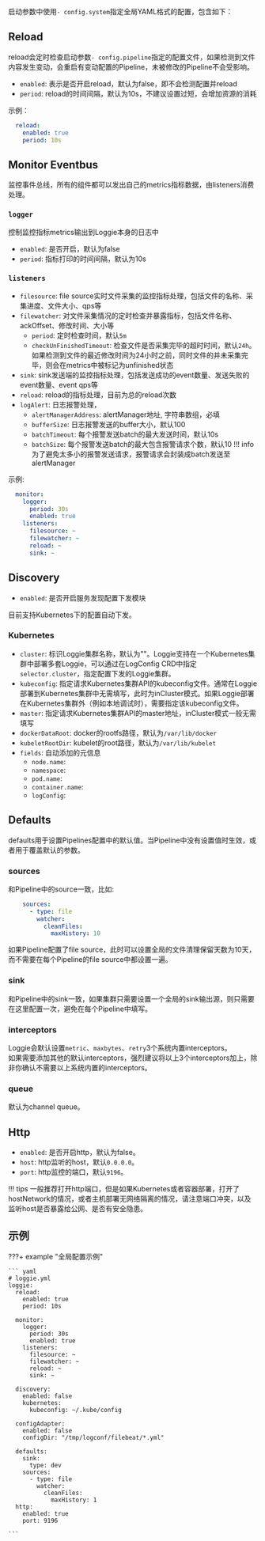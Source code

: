 启动参数中使用`- config.system`指定全局YAML格式的配置，包含如下：

## Reload
reload会定时检查启动参数`- config.pipeline`指定的配置文件，如果检测到文件内容发生变动，会重启有变动配置的Pipeline，未被修改的Pipeline不会受影响。

- `enabled`: 表示是否开启reload，默认为false，即不会检测配置并reload
- `period`: reload的时间间隔，默认为10s，不建议设置过短，会增加资源的消耗

示例：  
```yaml
  reload:
    enabled: true
    period: 10s
```


## Monitor Eventbus
监控事件总线，所有的组件都可以发出自己的metrics指标数据，由listeners消费处理。

### `logger` 
控制监控指标metrics输出到Loggie本身的日志中
  - `enabled`: 是否开启，默认为false
  - `period`: 指标打印的时间间隔，默认为10s

### `listeners`  
  - `filesource`: file source实时文件采集的监控指标处理，包括文件的名称、采集进度、文件大小、qps等
  - `filewatcher`: 对文件采集情况的定时检查并暴露指标，包括文件名称、ackOffset、修改时间、大小等
    - `period`: 定时检查时间，默认`5m`
    - `checkUnFinishedTimeout`: 检查文件是否采集完毕的超时时间，默认`24h`。如果检测到文件的最近修改时间为24小时之前，同时文件的并未采集完毕，则会在metrics中被标记为unfinished状态
  - `sink`: sink发送端的监控指标处理，包括发送成功的event数量、发送失败的event数量、event qps等
  - `reload`: reload的指标处理，目前为总的reload次数
  - `logAlert`: 日志报警处理，
    - `alertManagerAddress`: alertManager地址, 字符串数组，必填
    - `bufferSize`: 日志报警发送的buffer大小，默认100
    - `batchTimeout`: 每个报警发送batch的最大发送时间，默认10s
    - `batchSize`: 每个报警发送batch的最大包含报警请求个数，默认10
    !!! info
        为了避免太多小的报警发送请求，报警请求会封装成batch发送至alertManager


示例:
```yaml
  monitor:
    logger:
      period: 30s
      enabled: true
    listeners:
      filesource: ~
      filewatcher: ~
      reload: ~
      sink: ~

```

## Discovery
- `enabled`: 是否开启服务发现配置下发模块

目前支持Kubernetes下的配置自动下发。
### Kubernetes
- `cluster`: 标识Loggie集群名称，默认为""。Loggie支持在一个Kubernetes集群中部署多套Loggie，可以通过在LogConfig CRD中指定`selector.cluster`，指定配置下发的Loggie集群。
- `kubeconfig`: 指定请求Kubernetes集群API的kubeconfig文件。通常在Loggie部署到Kubernetes集群中无需填写，此时为inCluster模式。如果Loggie部署在Kubernetes集群外（例如本地调试时），需要指定该kubeconfig文件。
- `master`: 指定请求Kubernetes集群API的master地址，inCluster模式一般无需填写
- `dockerDataRoot`: docker的rootfs路径，默认为`/var/lib/docker`
- `kubeletRootDir`: kubelet的root路径，默认为`/var/lib/kubelet`
- `fields`: 自动添加的元信息  
    - `node.name`:
    - `namespace`:
    - `pod.name`:
    - `container.name`:
    - `logConfig`:


## Defaults
defaults用于设置Pipelines配置中的默认值。当Pipeline中没有设置值时生效，或者用于覆盖默认的参数。

### sources
和Pipeline中的source一致，比如:
```yaml
    sources:
      - type: file
        watcher:
          cleanFiles:
            maxHistory: 10
```
如果Pipeline配置了file source，此时可以设置全局的文件清理保留天数为10天，而不需要在每个Pipeline的file source中都设置一遍。

### sink
和Pipeline中的sink一致，如果集群只需要设置一个全局的sink输出源，则只需要在这里配置一次，避免在每个Pipeline中填写。

### interceptors
Loggie会默认设置`metric`、`maxbytes`、`retry`3个系统内置interceptors。  
如果需要添加其他的默认interceptors，强烈建议将以上3个interceptors加上，除非你确认不需要以上系统内置的interceptors。  

### queue
默认为channel queue。

## Http
- `enabled`: 是否开启http，默认为false。
- `host`: http监听的host，默认`0.0.0.0`。
- `port`: http监控的端口，默认`9196`。

!!! tips
    一般推荐打开http端口，但是如果Kubernetes或者容器部署，打开了hostNetwork的情况，或者主机部署无网络隔离的情况，请注意端口冲突，以及监听host是否暴露给公网、是否有安全隐患。


## 示例

???+ example "全局配置示例"

    ``` yaml
    # loggie.yml
    loggie:
      reload:
        enabled: true
        period: 10s
    
      monitor:
        logger:
          period: 30s
          enabled: true
        listeners:
          filesource: ~
          filewatcher: ~
          reload: ~
          sink: ~
    
      discovery:
        enabled: false
        kubernetes:
          kubeconfig: ~/.kube/config
    
      configAdapter:
        enabled: false
        configDir: "/tmp/logconf/filebeat/*.yml"
    
      defaults:
        sink:
          type: dev
        sources:
          - type: file
            watcher:
              cleanFiles:
                maxHistory: 1
      http:
        enabled: true
        port: 9196

    ```